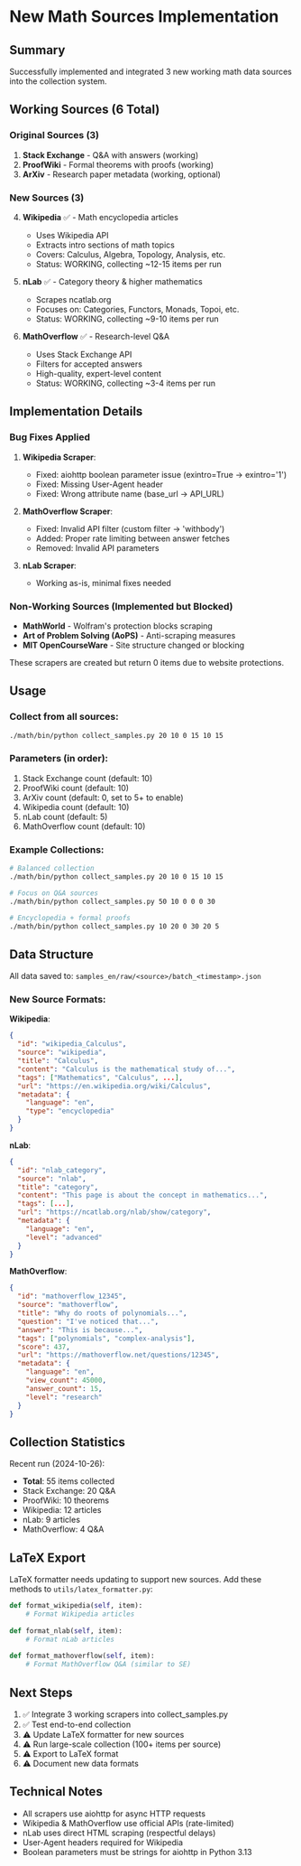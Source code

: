 # New Math Sources Implementation

## Summary

Successfully implemented and integrated 3 new working math data sources into the collection system.

## Working Sources (6 Total)

### Original Sources (3)
1. **Stack Exchange** - Q&A with answers (working)
2. **ProofWiki** - Formal theorems with proofs (working)
3. **ArXiv** - Research paper metadata (working, optional)

### New Sources (3)
4. **Wikipedia** ✅ - Math encyclopedia articles
   - Uses Wikipedia API
   - Extracts intro sections of math topics
   - Covers: Calculus, Algebra, Topology, Analysis, etc.
   - Status: WORKING, collecting ~12-15 items per run

5. **nLab** ✅ - Category theory & higher mathematics
   - Scrapes ncatlab.org
   - Focuses on: Categories, Functors, Monads, Topoi, etc.
   - Status: WORKING, collecting ~9-10 items per run

6. **MathOverflow** ✅ - Research-level Q&A
   - Uses Stack Exchange API
   - Filters for accepted answers
   - High-quality, expert-level content
   - Status: WORKING, collecting ~3-4 items per run

## Implementation Details

### Bug Fixes Applied

1. **Wikipedia Scraper**:
   - Fixed: aiohttp boolean parameter issue (exintro=True → exintro='1')
   - Fixed: Missing User-Agent header
   - Fixed: Wrong attribute name (base_url → API_URL)

2. **MathOverflow Scraper**:
   - Fixed: Invalid API filter (custom filter → 'withbody')
   - Added: Proper rate limiting between answer fetches
   - Removed: Invalid API parameters

3. **nLab Scraper**:
   - Working as-is, minimal fixes needed

### Non-Working Sources (Implemented but Blocked)

- **MathWorld** - Wolfram's protection blocks scraping
- **Art of Problem Solving (AoPS)** - Anti-scraping measures
- **MIT OpenCourseWare** - Site structure changed or blocking

These scrapers are created but return 0 items due to website protections.

## Usage

### Collect from all sources:
```bash
./math/bin/python collect_samples.py 20 10 0 15 10 15
```

### Parameters (in order):
1. Stack Exchange count (default: 10)
2. ProofWiki count (default: 10)
3. ArXiv count (default: 0, set to 5+ to enable)
4. Wikipedia count (default: 10)
5. nLab count (default: 5)
6. MathOverflow count (default: 10)

### Example Collections:
```bash
# Balanced collection
./math/bin/python collect_samples.py 20 10 0 15 10 15

# Focus on Q&A sources
./math/bin/python collect_samples.py 50 10 0 0 0 30

# Encyclopedia + formal proofs
./math/bin/python collect_samples.py 10 20 0 30 20 5
```

## Data Structure

All data saved to: `samples_en/raw/<source>/batch_<timestamp>.json`

### New Source Formats:

**Wikipedia**:
```json
{
  "id": "wikipedia_Calculus",
  "source": "wikipedia",
  "title": "Calculus",
  "content": "Calculus is the mathematical study of...",
  "tags": ["Mathematics", "Calculus", ...],
  "url": "https://en.wikipedia.org/wiki/Calculus",
  "metadata": {
    "language": "en",
    "type": "encyclopedia"
  }
}
```

**nLab**:
```json
{
  "id": "nlab_category",
  "source": "nlab",
  "title": "category",
  "content": "This page is about the concept in mathematics...",
  "tags": [...],
  "url": "https://ncatlab.org/nlab/show/category",
  "metadata": {
    "language": "en",
    "level": "advanced"
  }
}
```

**MathOverflow**:
```json
{
  "id": "mathoverflow_12345",
  "source": "mathoverflow",
  "title": "Why do roots of polynomials...",
  "question": "I've noticed that...",
  "answer": "This is because...",
  "tags": ["polynomials", "complex-analysis"],
  "score": 437,
  "url": "https://mathoverflow.net/questions/12345",
  "metadata": {
    "language": "en",
    "view_count": 45000,
    "answer_count": 15,
    "level": "research"
  }
}
```

## Collection Statistics

Recent run (2024-10-26):
- **Total**: 55 items collected
- Stack Exchange: 20 Q&A
- ProofWiki: 10 theorems
- Wikipedia: 12 articles
- nLab: 9 articles
- MathOverflow: 4 Q&A

## LaTeX Export

LaTeX formatter needs updating to support new sources. Add these methods to `utils/latex_formatter.py`:

```python
def format_wikipedia(self, item):
    # Format Wikipedia articles
    
def format_nlab(self, item):
    # Format nLab articles
    
def format_mathoverflow(self, item):
    # Format MathOverflow Q&A (similar to SE)
```

## Next Steps

1. ✅ Integrate 3 working scrapers into collect_samples.py
2. ✅ Test end-to-end collection
3. ⚠️ Update LaTeX formatter for new sources
4. ⚠️ Run large-scale collection (100+ items per source)
5. ⚠️ Export to LaTeX format
6. ⚠️ Document new data formats

## Technical Notes

- All scrapers use aiohttp for async HTTP requests
- Wikipedia & MathOverflow use official APIs (rate-limited)
- nLab uses direct HTML scraping (respectful delays)
- User-Agent headers required for Wikipedia
- Boolean parameters must be strings for aiohttp in Python 3.13
